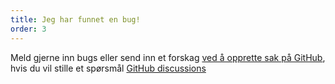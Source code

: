 ```yaml
---
title: Jeg har funnet en bug!
order: 3
---
```


Meld gjerne inn bugs eller send inn et forskag [ved å opprette sak på GitHub](https://github.com/rpsychologist/rpsychologist-com/issues), hvis du vil stille et spørsmål [GitHub discussions](https://github.com/rpsychologist/rpsychologist-com/discussions)